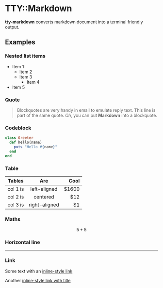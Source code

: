 
TTY::Markdown
=============

**tty-markdown** converts markdown document into a terminal friendly output.

## Examples

### Nested list items

- Item 1
  - Item 2
  - Item 3
    - Item 4
- Item 5

### Quote

> Blockquotes are very handy in email to emulate reply text.  This line is part of the same quote. *Oh*, you can put **Markdown** into a blockquote.

### Codeblock

```ruby
class Greeter
  def hello(name)
    puts "Hello #{name}"
  end
end
```

### Table

| Tables   |      Are      |  Cool |
|----------|:-------------:|------:|
| col 1 is |  left-aligned | $1600 |
| col 2 is |    centered   |   $12 |
| col 3 is | right-aligned |    $1 |

### Maths

$$5+5$$

### Horizontal line

***

### Link

Some text with an [inline-style link](https://www.google.com)

Another [inline-style link with title](https://www.google.com "Google's Homepage")
